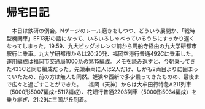 # 帰宅日記

<div class="section">　本日は鉄研の例会。Nゲージのレール磨きをしつつ、どういう展開か、「戦時型機関車」EF13形の話になって、いろいろしゃべっているうちにすっかり遅くなってしまった。19:59、九大ビッグオレンジ前から周船寺経由の九大学研都市駅行に乗車。九大学研都市からは20:20発、福岡空港行普通492Cに乗車した。運用編成は福岡市交通局1000系の第15編成。メモを読み返すと、今朝乗ってきた433Cと同じ編成だった。先頭車両に人は2人だけ、しかも2両目よりに固まっていたため、前の方は無人も同然。姪浜や西新で多少乗ってきたものの、最後まで広々と過ごすことができた。 　福岡（天神）からは大牟田行特急A211列車（5000形5007編成+5117編成）、花畑行普通2203列車（5000形5034編成）を乗り継ぎ、21:29に三国が丘到着。</div>